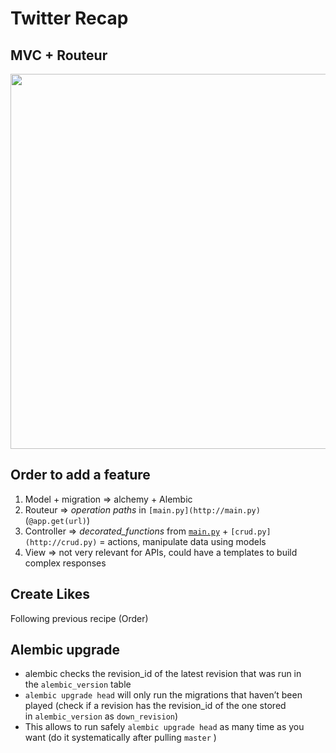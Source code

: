# Twitter Recap

## MVC + Routeur

<img src="https://wagon-public-datasets.s3.amazonaws.com/data-engineering/W0D4/mvc-twitter.png" width=600>

## Order to add a feature

1. Model + migration ⇒ alchemy + Alembic
2. Routeur ⇒ *operation paths* in `[main.py](http://main.py)` (`@app.get(url)`)
3. Controller ⇒ *decorated_functions* from [`main.py`](http://main.py) + `[crud.py](http://crud.py)` = actions, manipulate data using models
4. View ⇒ not very relevant for APIs, could have a templates to build complex responses

## Create Likes

Following previous recipe (Order)

## Alembic upgrade

- alembic checks the revision_id of the latest revision that was run in the `alembic_version` table
- `alembic upgrade head` will only run the migrations that haven’t been played (check if a revision has the revision_id of the one stored in `alembic_version` as `down_revision`)
- This allows to run safely `alembic upgrade head` as many time as you want (do it systematically after pulling `master` )
